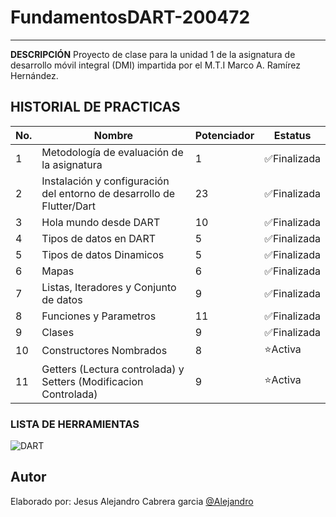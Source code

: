# FundamentosDART-200472
----

**DESCRIPCIÓN**
Proyecto de clase para la unidad 1 de la asignatura de desarrollo móvil integral (DMI) impartida por el M.T.I Marco A. Ramírez Hernández.

## HISTORIAL DE PRACTICAS

|No.|Nombre|Potenciador|Estatus|
|--|--|--|--|
|1|Metodología de evaluación de la asignatura|1|✅Finalizada|
|2|Instalación y configuración del entorno de desarrollo de Flutter/Dart|23|✅Finalizada|
|3|Hola mundo desde DART|10|✅Finalizada|
|4|Tipos de datos en DART|5|✅Finalizada|
|5|Tipos de datos Dinamicos|5|✅Finalizada|
|6|Mapas|6|✅Finalizada|
|7|Listas, Iteradores y Conjunto de datos|9|✅Finalizada|
|8|Funciones y Parametros|11|✅Finalizada|
|9|Clases|9|✅Finalizada|
|10|Constructores Nombrados|8|⭐Activa|
|11|Getters (Lectura controlada) y Setters (Modificacion Controlada)|9|⭐Activa|

### LISTA DE HERRAMIENTAS
![DART](https://img.shields.io/badge/Dart-0175C2?style=for-the-badge&logo=dart&logoColor=white)

## Autor
Elaborado por: Jesus Alejandro Cabrera garcia [@Alejandro](https://github.com/JesusAlejandroCabreraGarcia)
